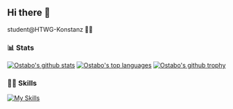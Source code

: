 ## Hi there 👋
student@HTWG-Konstanz 👨‍🎓

### 📊 Stats
[![Ostabo's github stats](https://github-readme-stats.vercel.app/api?username=Ostabo&theme=react&count_private=true&show_icons=true)](https://ostabo.software)
[![Ostabo's top languages](https://github-readme-stats-one-bice.vercel.app/api/top-langs/?username=Ostabo&langs_count=10&count_private=true&theme=react&role=OWNER,ORGANIZATION_MEMBER,COLLABORATOR)](https://ostabo.software)
[![Ostabo's github trophy](https://github-profile-trophy.vercel.app/?username=Ostabo)](https://ostabo.software)
### 🤹🏻 Skills
[![My Skills](https://skillicons.dev/icons?i=java,scala,html,css,javascript,nodejs,angular,spring,python,c,kotlin)](https://skillicons.dev)
